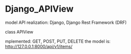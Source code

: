 # Django_APIView


model API realization: Django, Django Rest Framework (DRF)

class APIView

mplemented: GET, POST, PUT, DELETE the model is: http://127.0.0.1:8000/api/v1/items/
